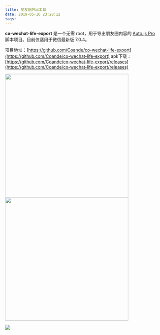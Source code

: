 ```yaml
---
title: 朋友圈导出工具
date: 2019-05-16 23:28:12
tags:
---
```


**co-wechat-life-export** 是一个无需 root，用于导出朋友圈内容的 [Auto.js Pro](https://pro.autojs.org) 脚本项目。目前仅适用于微信最新版 7.0.4。

项目地址：[https://github.com/Coande/co-wechat-life-export](https://github.com/Coande/co-wechat-life-export)
apk下载：[https://github.com/Coande/co-wechat-life-export/releases](https://github.com/Coande/co-wechat-life-export/releases)

<!-- more -->

<img src="https://i.loli.net/2019/05/15/5cdbf3f60293d80464.png" width="400">

<img src="https://i.loli.net/2019/05/15/5cdbf3f5ec8fc72751.png" width="400">

![](https://i.loli.net/2019/05/15/5cdc35a7686a033813.png)